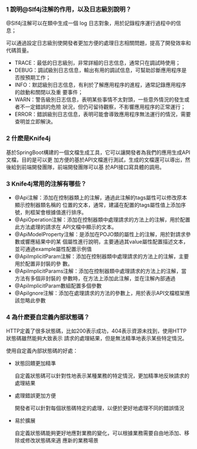 ### 1 說明@Slf4j注解的作用，以及日志級別說明？ 

@Slf4j注解可以在類中生成一個 log 日志對象，用於記錄程序運行過程中的信息； 

可以通過設定日志級別使開發者更加方便的處理日志相關問題，提高了開發效率和代碼質量。 

* TRACE：最低的日志級別，非常詳細的日志信息，通常只在調試時使用； 
* DEBUG：調試級別日志信息，輸出有用的調試信息，可幫助診斷應用程序是否按預期工作； 
* INFO：默認級別日志信息，有利於了解應用程序的進程，通常記錄應用程序的啟動和關閉以及重 要事件； 
* WARN：警告級別日志信息，表明某些事情不太對頭，一些意外情況的發生或者不一定錯誤的危險 狀況，但仍可留待觀察，不影響應用程序的正常運行； 
* ERROR：錯誤級別日志信息，表明可能會導致應用程序無法運行的情況，需要查明並立即解決。 



### 2 什麽是Knife4j

基於SpringBoot構建的一個文檔生成工具，它可以讓開發者為我們的應用生成API文檔，目的是可以更 加方便的基於API文檔進行測試，生成的文檔還可以導出，然後給到前端開發團隊，前端開發團隊可以基 於API接口寫具體的調用。



###  3 Knife4j常用的注解有哪些？

* @Api注解：添加在控制器類上的注解，通過此注解的tags屬性可以修改原本顯示控制器類名稱的 位置的文本，通常，建議在配置的tags屬性值上添加序號，則框架會根據值進行排序。 
* @ApiOperation注解：添加在控制器類中處理請求的方法上的注解，用於配置此方法處理的請求在 API文檔中顯示的文本。 
* @ApiModelProperty注解：是添加在POJO類的屬性上的注解，用於對請求參數或響應結果中的某 個屬性進行說明，主要通過其value屬性配置描述文本，並可通過example屬性配置示例值 
* @ApiImplicitParam注解：添加在控制器類中處理請求的方法上的注解，主要用於配置非封裝的參 數。 
* @ApiImplicitParams注解：添加在控制器類中處理請求的方法上的注解，當方法有多個非封裝的 參數時，在方法上添加此注解，並在注解內部通過
* @ApiImplicitParam數組配置多個參數 
* @ApiIgnore注解：添加在處理請求的方法的參數上，用於表示API文檔框架應該忽略此參數 



### 4 為什麽要自定義內部狀態碼？ 

HTTP定義了很多狀態碼，比如200表示成功，404表示資源未找到，使用HTTP狀態碼雖然能夠大致表示 請求的處理結果，但是無法精準地表示某些特定情況。 

使用自定義內部狀態碼的好處： 

* 狀態回饋更加精準 

  自定義狀態碼可以針對性地表示某種業務的特定情況，更加精準地反映請求的處理結果 

* 處理錯誤更加方便 

  開發者可以針對每個狀態碼特定的處理，以便於更好地處理不同的錯誤情況 

* 易於擴展 

  自定義狀態碼能夠更好地應對業務的變化，可以根據業務需要自由地添加、移除或修改狀態碼來適 應新的業務場景
